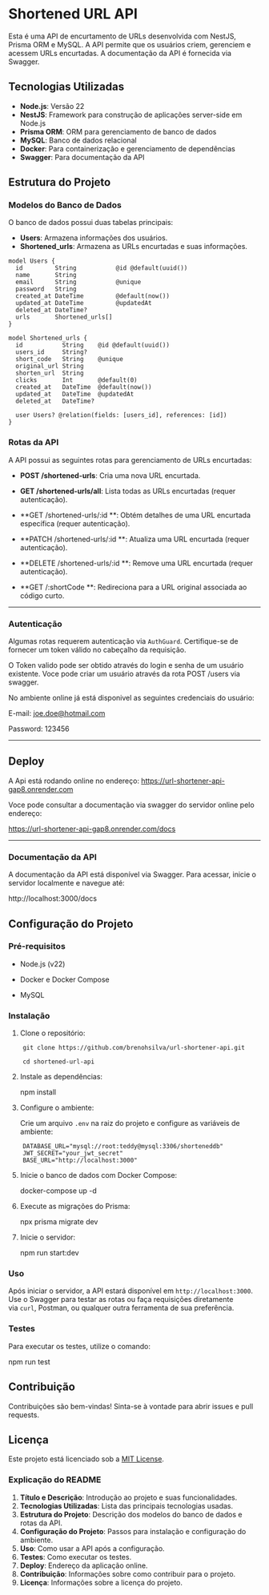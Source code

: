 # Shortened URL API

Esta é uma API de encurtamento de URLs desenvolvida com NestJS, Prisma ORM e MySQL. A API permite que os usuários criem, gerenciem e acessem URLs encurtadas. A documentação da API é fornecida via Swagger.

## Tecnologias Utilizadas

- **Node.js**: Versão 22
- **NestJS**: Framework para construção de aplicações server-side em Node.js
- **Prisma ORM**: ORM para gerenciamento de banco de dados
- **MySQL**: Banco de dados relacional
- **Docker**: Para containerização e gerenciamento de dependências
- **Swagger**: Para documentação da API

## Estrutura do Projeto

### Modelos do Banco de Dados

O banco de dados possui duas tabelas principais:

- **Users**: Armazena informações dos usuários.
- **Shortened_urls**: Armazena as URLs encurtadas e suas informações.

```prisma
model Users {
  id         String           @id @default(uuid())
  name       String
  email      String           @unique
  password   String
  created_at DateTime         @default(now())
  updated_at DateTime         @updatedAt
  deleted_at DateTime?
  urls       Shortened_urls[]
}

model Shortened_urls {
  id           String    @id @default(uuid())
  users_id     String?
  short_code   String    @unique
  original_url String
  shorten_url  String
  clicks       Int       @default(0)
  created_at   DateTime  @default(now())
  updated_at   DateTime  @updatedAt
  deleted_at   DateTime?

  user Users? @relation(fields: [users_id], references: [id])
}
```
### Rotas da API

A API possui as seguintes rotas para gerenciamento de URLs encurtadas:

-   **POST /shortened-urls**: Cria uma nova URL encurtada.

-   **GET /shortened-urls/all**: Lista todas as URLs encurtadas (requer autenticação).

-   **GET /shortened-urls/:id **: Obtém detalhes de uma URL encurtada específica (requer autenticação).

-   **PATCH /shortened-urls/:id **: Atualiza uma URL encurtada (requer autenticação).

-   **DELETE /shortened-urls/:id **: Remove uma URL encurtada (requer autenticação).

-   **GET /:shortCode **: Redireciona para a URL original associada ao código curto.

-----------------------

### Autenticação

Algumas rotas requerem autenticação via `AuthGuard`. Certifique-se de fornecer um token válido no cabeçalho da requisição.

O Token valido pode ser obtido através do login e senha de um usuário existente. Voce pode criar um usuário através da rota POST /users via swagger. 

No ambiente online já está disponivel as seguintes credenciais do usuário:

E-mail: joe.doe@hotmail.com

Password: 123456

-----------------------

## Deploy

A Api está rodando online no endereço: https://url-shortener-api-gap8.onrender.com

Voce pode consultar a documentação via swagger do servidor online pelo endereço:

https://url-shortener-api-gap8.onrender.com/docs

-----------------------

### Documentação da API

A documentação da API está disponível via Swagger. Para acessar, inicie o servidor localmente e navegue até:

http://localhost:3000/docs

Configuração do Projeto
-----------------------

### Pré-requisitos

-   Node.js (v22)

-   Docker e Docker Compose

-   MySQL

### Instalação

1.  Clone o repositório:

```
    git clone https://github.com/brenohsilva/url-shortener-api.git

    cd shortened-url-api
```
2.  Instale as dependências:

    npm install

3.  Configure o ambiente:

    Crie um arquivo `.env` na raiz do projeto e configure as variáveis de ambiente:
```
    DATABASE_URL="mysql://root:teddy@mysql:3306/shorteneddb"
    JWT_SECRET="your_jwt_secret"
    BASE_URL="http://localhost:3000"
```
5.  Inicie o banco de dados com Docker Compose:

    docker-compose up -d

6.  Execute as migrações do Prisma:

    npx prisma migrate dev

7.  Inicie o servidor:

    npm run start:dev

### Uso

Após iniciar o servidor, a API estará disponível em `http://localhost:3000`. Use o Swagger para testar as rotas ou faça requisições diretamente via `curl`, Postman, ou qualquer outra ferramenta de sua preferência.

### Testes

Para executar os testes, utilize o comando:

npm run test


Contribuição
------------

Contribuições são bem-vindas! Sinta-se à vontade para abrir issues e pull requests.

Licença
-------

Este projeto está licenciado sob a [MIT License](https://chat.deepseek.com/a/chat/s/LICENSE).


### Explicação do README

1. **Título e Descrição**: Introdução ao projeto e suas funcionalidades.
2. **Tecnologias Utilizadas**: Lista das principais tecnologias usadas.
3. **Estrutura do Projeto**: Descrição dos modelos do banco de dados e rotas da API.
4. **Configuração do Projeto**: Passos para instalação e configuração do ambiente.
5. **Uso**: Como usar a API após a configuração.
6. **Testes**: Como executar os testes.
7. **Deploy**: Endereço da aplicação online.
8. **Contribuição**: Informações sobre como contribuir para o projeto.
9. **Licença**: Informações sobre a licença do projeto.
